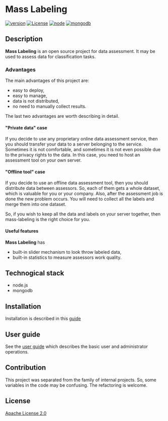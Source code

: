 # Mass Labeling

[![version](https://img.shields.io/badge/version-2.0.2-brightgreen.svg)](https://github.com/ukitgroup/mass-labeling/tree/v2.0.2)
[![License](https://img.shields.io/badge/License-Apache%202.0-brightgreen.svg)](https://opensource.org/licenses/Apache-2.0)
[![node](https://img.shields.io/badge/node-v10.1.0-brightgreen.svg)](https://nodejs.org/)
[![mongodb](https://img.shields.io/badge/mongodb-v3.6.3-brightgreen.svg)](https://mongodb.com/)

## Description

__Mass Labeling__ is an open source project for data assessment. It may be used to assess data for 
classification tasks. 

### Advantages

The main advantages of this project are:
- easy to deploy,
- easy to manage,
- data is not distributed,
- no need to manually collect results.
 
The last two advantages are worth describing in detail. 

#### "Private data" case

If you decide to use any proprietary online data 
assessment service, then you should transfer your data to a server belonging to the service. Sometimes it 
is not comfortable, and sometimes it is not even possible due to the privacy rights to the data. In this case, you need 
to host an assessment tool on your own server.
    
#### "Offline tool" case

If you decide to use an offline data assessment tool, then you should distribute data between assessors. So, 
each of them gets a whole dataset, which is valuable for you or your company. Also, after the assessment job is 
done the new problem occurs. You will need to collect all the labels and merge them into one dataset.

So, if you wish to keep all the data and labels on your server together, then mass-labeling is the 
right choice for you. 

#### Useful features

__Mass Labeling__ has 
- built-in slider mechanism to look throw labeled data,
- built-in statistics to measure assessors work quality. 

## Technogical stack

- node.js
- mongodb

## Installation

Installation is described in this [guide](docs/install)

## User guide

See the [user guide](docs/user_guide) which describes the basic user and administrator operations.
  
## Contribution

This project was separated from the family of internal projects. So, some variables in the code may be confusing. 
The refactoring is welcome.  

## License

[Apache License 2.0](LICENSE)
